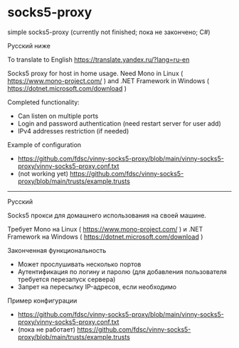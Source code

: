 # socks5-proxy
simple socks5-proxy (currently not finished; пока не закончено; C#)

Русский ниже

To translate to English
https://translate.yandex.ru/?lang=ru-en

Socks5 proxy for host in home usage.
Need Mono in Linux ( https://www.mono-project.com/ ) and .NET Framework in Windows ( https://dotnet.microsoft.com/download )

Completed functionality:
* Can listen on multiple ports
* Login and password authentication (need restart server for user add)
* IPv4 addresses restriction (if needed)

Example of configuration
* https://github.com/fdsc/vinny-socks5-proxy/blob/main/vinny-socks5-proxy/vinny-socks5-proxy.conf.txt
* (not working yet) https://github.com/fdsc/vinny-socks5-proxy/blob/main/trusts/example.trusts

---------------
Русский

Socks5 прокси для домашнего использования на своей машине.

Требует Mono на Linux ( https://www.mono-project.com/ ) и .NET Framework на Windows ( https://dotnet.microsoft.com/download )

Законченная функциональность
* Может прослушивать несколько портов
* Аутентификация по логину и паролю (для добавления пользователя требуется перезапуск сервера)
* Запрет на пересылку IP-адресов, если необходимо

Пример конфигурации
* https://github.com/fdsc/vinny-socks5-proxy/blob/main/vinny-socks5-proxy/vinny-socks5-proxy.conf.txt
* (пока не работает) https://github.com/fdsc/vinny-socks5-proxy/blob/main/trusts/example.trusts
